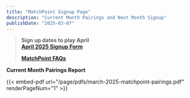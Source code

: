 ```yaml
---
title: "MatchPoint Signup Page"
description: "Current Month Pairings and Next Month Signup"
publishDate: "2025-03-07"
---
```


> **Sign up dates to play April**<br>
> **[April 2025 Signup Form](https://forms.gle/EYYqGhrG5Arbt72h6)**
>
> **[MatchPoint FAQs](/page/matchpointinfo.md/)**<br>

**Current Month Pairings Report**

{{< embed-pdf url="/page/pdfs/march-2025-matchpoint-pairings.pdf" renderPageNum="1" >}}
